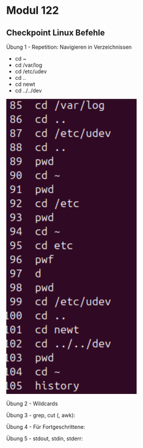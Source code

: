 # Modul 122
## Checkpoint Linux Befehle

Übung 1 - Repetition: Navigieren in Verzeichnissen

- cd ~
- cd /var/log
- cd /etc/udev
- cd ..
- cd newt
- cd ../../dev

![History aufgabe 1](History_Aufgabe_1.png)

Übung 2 - Wildcards

Übung 3 - grep, cut (, awk):

Übung 4 - Für Fortgeschrittene:

Übung 5 - stdout, stdin, stderr:
